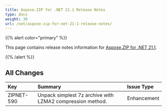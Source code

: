 ```yaml
---
title: Aspose.ZIP for .NET 21.1 Release Notes
type: docs
weight: 30
url: /net/aspose-zip-for-net-21-1-release-notes/
---
```


{{% alert color="primary" %}} 

This page contains release notes information for [Aspose.ZIP for .NET 21.1](https://downloads.aspose.com/zip/net/new-releases/aspose.zip-for-.net-21.1/).

{{% /alert %}} 


## **All Changes**

|**Key**|**Summary**|**Issue Type**|
| :- | :- | :- |
|ZIPNET-590|Unpack simplest 7z archive with LZMA2 compression method.|Enhancement|
